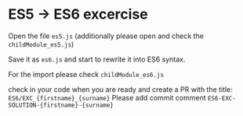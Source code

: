 # ES5 -> ES6 excercise

Open the file `es5.js`
(additionally please open and check the `childModule_es5.js`)

Save it as `es6.js` and start to rewrite it into ES6 syntax.

For the import please check `childModule_es6.js`

check in your code when you are ready and create a PR with the title: `ES6/EXC_{firstname}_{surname}`
Please add commit comment `ES6-EXC-SOLUTION-{firstname}-{surname}`
